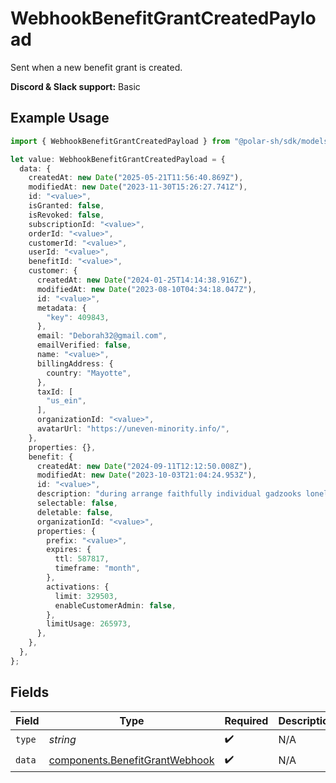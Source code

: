 # WebhookBenefitGrantCreatedPayload

Sent when a new benefit grant is created.

**Discord & Slack support:** Basic

## Example Usage

```typescript
import { WebhookBenefitGrantCreatedPayload } from "@polar-sh/sdk/models/components";

let value: WebhookBenefitGrantCreatedPayload = {
  data: {
    createdAt: new Date("2025-05-21T11:56:40.869Z"),
    modifiedAt: new Date("2023-11-30T15:26:27.741Z"),
    id: "<value>",
    isGranted: false,
    isRevoked: false,
    subscriptionId: "<value>",
    orderId: "<value>",
    customerId: "<value>",
    userId: "<value>",
    benefitId: "<value>",
    customer: {
      createdAt: new Date("2024-01-25T14:14:38.916Z"),
      modifiedAt: new Date("2023-08-10T04:34:18.047Z"),
      id: "<value>",
      metadata: {
        "key": 409843,
      },
      email: "Deborah32@gmail.com",
      emailVerified: false,
      name: "<value>",
      billingAddress: {
        country: "Mayotte",
      },
      taxId: [
        "us_ein",
      ],
      organizationId: "<value>",
      avatarUrl: "https://uneven-minority.info/",
    },
    properties: {},
    benefit: {
      createdAt: new Date("2024-09-11T12:12:50.008Z"),
      modifiedAt: new Date("2023-10-03T21:04:24.953Z"),
      id: "<value>",
      description: "during arrange faithfully individual gadzooks lonely hm",
      selectable: false,
      deletable: false,
      organizationId: "<value>",
      properties: {
        prefix: "<value>",
        expires: {
          ttl: 587817,
          timeframe: "month",
        },
        activations: {
          limit: 329503,
          enableCustomerAdmin: false,
        },
        limitUsage: 265973,
      },
    },
  },
};
```

## Fields

| Field                                                                            | Type                                                                             | Required                                                                         | Description                                                                      |
| -------------------------------------------------------------------------------- | -------------------------------------------------------------------------------- | -------------------------------------------------------------------------------- | -------------------------------------------------------------------------------- |
| `type`                                                                           | *string*                                                                         | :heavy_check_mark:                                                               | N/A                                                                              |
| `data`                                                                           | [components.BenefitGrantWebhook](../../models/components/benefitgrantwebhook.md) | :heavy_check_mark:                                                               | N/A                                                                              |